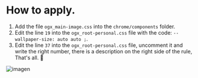 # How to apply.
<ol>
  <li>Add the file <code>ogx_main-image.css</code> into the <code>chrome/components</code> folder.</li>
  <li>Edit the line <code>19</code> into the <code>ogx_root-personal.css</code> file with the code: <code>--wallpaper-size: auto auto ;</code>.</li>
  <li> Edit the line <code>37</code> into the <code>ogx_root-personal.css</code> file, uncomment it and write the right number, 
  there is a description on the right side of the rule, That's all. 💙</li>
</ol>

![imagen](https://user-images.githubusercontent.com/22057609/172068954-cc6b56a5-3f60-4152-a978-66cb4d61d5f2.png)
